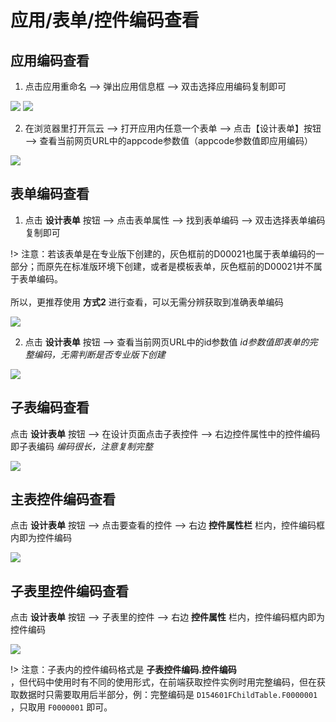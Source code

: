 # 应用/表单/控件编码查看

## 应用编码查看

1. 点击应用重命名 --> 弹出应用信息框 --> 双击选择应用编码复制即可

![](../img/check-app-code-1.png)
![](../img/check-app-code-2.png)

2. 在浏览器里打开氚云 --> 打开应用内任意一个表单 --> 点击【设计表单】按钮 --> 查看当前网页URL中的appcode参数值（appcode参数值即应用编码）

![](../img/check-app-code-3.png)


## 表单编码查看

1. 点击 **设计表单** 按钮 --> 点击表单属性 --> 找到表单编码 --> 双击选择表单编码复制即可 

!> 注意：若该表单是在专业版下创建的，灰色框前的D00021也属于表单编码的一部分；而原先在标准版环境下创建，或者是模板表单，灰色框前的D00021并不属于表单编码。<br/><br/>所以，更推荐使用 **方式2** 进行查看，可以无需分辨获取到准确表单编码

![](../img/check-schema-code-1.png)

2. 点击 **设计表单** 按钮 --> 查看当前网页URL中的id参数值 *id参数值即表单的完整编码，无需判断是否专业版下创建*

![](../img/check-schema-code-2.png)


## 子表编码查看

点击 **设计表单** 按钮 --> 在设计页面点击子表控件 --> 右边控件属性中的控件编码即子表编码 *编码很长，注意复制完整*

![](../img/check-schema-code-3.png)


## 主表控件编码查看

点击 **设计表单** 按钮 --> 点击要查看的控件 --> 右边 **控件属性栏** 栏内，控件编码框内即为控件编码

![](../img/check-field-code-1.png)


## 子表里控件编码查看

点击 **设计表单** 按钮 --> 子表里的控件 --> 右边 **控件属性** 栏内，控件编码框内即为控件编码

![](../img/check-field-code-2.png)

!> 注意：子表内的控件编码格式是 **子表控件编码.控件编码** <br/> ，但代码中使用时有不同的使用形式，在前端获取控件实例时用完整编码，但在获取数据时只需要取用后半部分，例：完整编码是 ```D154601FChildTable.F0000001``` ，只取用 ```F0000001``` 即可。






